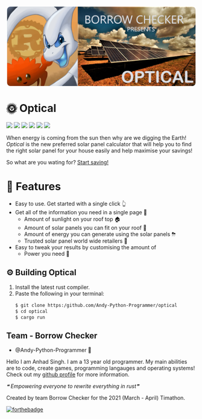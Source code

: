 <p align="center"><img src="misc/logo.png" width="500px"></p>

# 🌞 Optical
![](https://img.shields.io/badge/Code%20Jam-Timathon-orange.svg)
![](https://img.shields.io/badge/-Rust-blue)
![](https://img.shields.io/badge/-Javascript-yellow)
![](https://img.shields.io/badge/-HTML-red)
![](https://img.shields.io/badge/-CSS-blue)
![](https://img.shields.io/badge/-%F0%9F%A6%80%20Borrow%20Checker-red)

When energy is coming from the sun then why are we digging the Earth! *Optical* is the new preferred solar panel calculator that will help you to find the right solar panel for your house easily and help maximise your savings!

So what are you wating for? [Start saving!](https://optical-twt.herokuapp.com/)

# 🌠 Features
- Easy to use. Get started with a single click 👆
- Get all of the information you need in a single page 📃
    * Amount of sunlight on your roof top 🏠
    * Amount of solar panels you can fit on your roof 🔢
    * Amount of energy you can generate using the solar panels ⛈ 
    * Trusted solar panel world wide retailers 🛒
- Easy to tweak your results by customising the amount of
    * Power you need 🔌

## ⚙️ Building Optical
1. Install the latest rust compiler.
2. Paste the following in your terminal:
    ```shell
    $ git clone https:/github.com/Andy-Python-Programmer/optical
    $ cd optical
    $ cargo run
    ```


## Team - Borrow Checker
- @Andy-Python-Programmer 🦀

Hello I am Anhad Singh. I am a 13 year old programmer. My main abilities are to code, create games, programming langauges and operating systems! Check out my [github profile](https://github.com/Andy-Python-Programmer) for more information.

*❝ Empowering everyone to rewrite everything in rust❞*

Created by team Borrow Checker for the 2021 (March - April) Timathon.

[![forthebadge](https://forthebadge.com/images/badges/built-with-love.svg)](https://forthebadge.com)